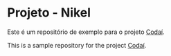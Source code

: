 # Projeto - Nikel

Este é um repositório de exemplo para o projeto [Codaí](https://plataforma.growdev.com.br/).

This is a sample repository for the project [Codaí](https://plataforma.growdev.com.br/).
